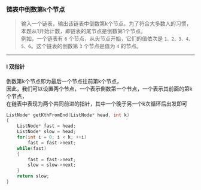 ### 链表中倒数第k个节点

> 输入一个链表，输出该链表中倒数第k个节点。为了符合大多数人的习惯，本题从1开始计数，即链表的尾节点是倒数第1个节点。  
> 例如，一个链表有 `6` 个节点，从头节点开始，它们的值依次是 `1、2、3、4、5、6`。这个链表的倒数第 `3` 个节点是值为 `4` 的节点。  

----------

#### I 双指针

倒数第k个节点即为最后一个节点往前第k个节点，  
因此，我们可以设置两个节点，一个表示倒数第一个节点，一个表示其前面的第k个节点，  
在链表中表现为两个共同前进的指针，其中一个晚于另一个k次循环后出发即可  

```cpp
ListNode* getKthFromEnd(ListNode* head, int k) 
{
    ListNode* fast = head;
    ListNode* slow = head;
    for(int i = 0; i < k; ++i)
        fast = fast->next;
    while(fast)
    {
        fast = fast->next;
        slow = slow->next;
    }
    return slow;
}
```
